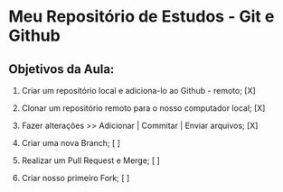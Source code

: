 # Meu Repositório de Estudos - Git e Github

## Objetivos da Aula:

1. Criar um repositório local e adiciona-lo ao Github - remoto; [X]

2. Clonar um repositório remoto para o nosso computador local; [X]

3. Fazer alterações >> Adicionar | Commitar | Enviar arquivos; [X]

4. Criar uma nova Branch; [ ]

5. Realizar um Pull Request e Merge; [ ]

6. Criar nosso primeiro Fork; [ ]